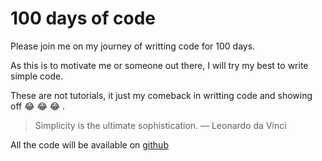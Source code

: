 # 100 days of code

Please join me on my journey of writting code for 100 days.

As this is to motivate me or someone out there, I will try my best to write simple code.

These are not tutorials, it just my comeback in writting code and showing off :joy: :joy: :joy: .

> Simplicity is the ultimate sophistication. ― Leonardo da Vinci

All the code will be available on [github](https://github.com)


